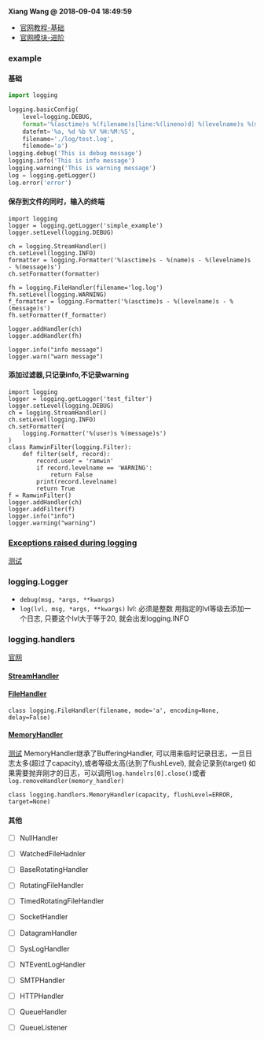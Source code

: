 **Xiang Wang @ 2018-09-04 18:49:59**

* [官网教程-基础](https://docs.python.org/3/howto/logging.html)
* [官网模块-进阶](https://docs.python.org/3/library/logging.html)

### example
#### 基础
```python
import logging

logging.basicConfig(
    level=logging.DEBUG,
    format='%(asctime)s %(filename)s[line:%(lineno)d] %(levelname)s %(message)s',
    datefmt='%a, %d %b %Y %H:%M:%S',
    filename='./log/test.log',
    filemode='a')
logging.debug('This is debug message')
logging.info('This is info message')
logging.warning('This is warning message')
log = logging.getLogger()
log.error('error')
```

#### 保存到文件的同时，输入的终端
```
import logging
logger = logging.getLogger('simple_example')
logger.setLevel(logging.DEBUG)

ch = logging.StreamHandler()
ch.setLevel(logging.INFO)
formatter = logging.Formatter('%(asctime)s - %(name)s - %(levelname)s - %(message)s')
ch.setFormatter(formatter)

fh = logging.FileHandler(filename='log.log')
fh.setLevel(logging.WARNING)
f_formatter = logging.Formatter('%(asctime)s - %(levelname)s - %(message)s')
fh.setFormatter(f_formatter)

logger.addHandler(ch)
logger.addHandler(fh)

logger.info("info message")
logger.warn("warn message")
```

#### 添加过滤器,只记录info,不记录warning
```
import logging
logger = logging.getLogger('test_filter')
logger.setLevel(logging.DEBUG)
ch = logging.StreamHandler()
ch.setLevel(logging.INFO)
ch.setFormatter(
    logging.Formatter('%(user)s %(message)s')
)
class RamwinFilter(logging.Filter):
    def filter(self, record):
        record.user = 'ramwin'
        if record.levelname == 'WARNING':
            return False
        print(record.levelname)
        return True
f = RamwinFilter()
logger.addHandler(ch)
logger.addFilter(f)
logger.info("info")
logger.warning("warning")
```

### [Exceptions raised during logging][exceptions]
[测试](./test_unicode.py)

### logging.Logger
* `debug(msg, *args, **kwargs)`
* `log(lvl, msg, *args, **kwargs)`
lvl: 必须是整数
用指定的lvl等级去添加一个日志, 只要这个lvl大于等于20, 就会出发logging.INFO

### logging.handlers
[官网](https://docs.python.org/3/library/logging.handlers.html)

#### [StreamHandler](https://docs.python.org/3/library/logging.handlers.html#streamhandler)
#### [FileHandler](https://docs.python.org/3/library/logging.handlers.html#filehandler)
```
class logging.FileHandler(filename, mode='a', encoding=None, delay=False)
```

#### [MemoryHandler](https://docs.python.org/3/library/logging.handlers.html#memoryhandler)
[测试](./memory_handler.py)
MemoryHandler继承了BufferingHandler, 可以用来临时记录日志，一旦日志太多(超过了capacity),或者等级太高(达到了flushLevel), 就会记录到(target)
如果需要抛弃刚才的日志，可以调用`log.handelrs[0].close()`或者`log.removeHandler(memory_handler)`
```
class logging.handlers.MemoryHandler(capacity, flushLevel=ERROR, target=None)
```

#### 其他
* [ ] NullHandler
* [ ] WatchedFileHadnler
* [ ] BaseRotatingHandler
* [ ] RotatingFileHandler
* [ ] TimedRotatingFileHandler
* [ ] SocketHandler
* [ ] DatagramHandler
* [ ] SysLogHandler
* [ ] NTEventLogHandler
* [ ] SMTPHandler
* [ ] HTTPHandler
* [ ] QueueHandler
* [ ] QueueListener


[exceptions]: https://docs.python.org/3/howto/logging.html#exceptions-raised-during-logging
